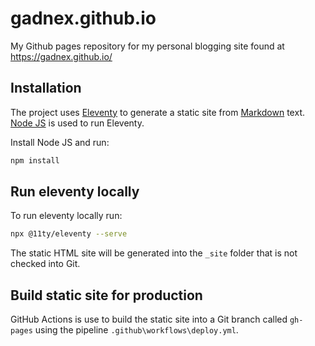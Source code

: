 # gadnex.github.io
My Github pages repository for my personal blogging site found at https://gadnex.github.io/

## Installation

The project uses [Eleventy](https://www.11ty.dev/) to generate a static site from [Markdown](https://www.markdownguide.org) text. [Node JS](https://nodejs.org/) is used to run Eleventy. 

Install Node JS and run: 

```bash
npm install
```

## Run eleventy locally

To run eleventy locally run:

```bash
npx @11ty/eleventy --serve
```
The static HTML site will be generated into the `_site` folder that is not checked into Git.

## Build static site for production

GitHub Actions is use to build the static site into a Git branch called `gh-pages` using the pipeline `.github\workflows\deploy.yml`.
